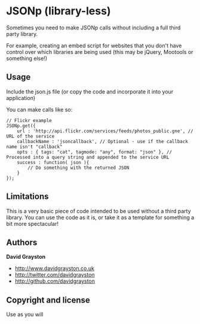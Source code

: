 JSONp (library-less)
====================

Sometimes you need to make JSONp calls without including a full third party library. 

For example, creating an embed script for websites that you don't have control over which libraries are being used (this may be jQuery, Mootools or something else!)


Usage
-----

Include the json.js file (or copy the code and incorporate it into your application)

You can make calls like so:

    // Flickr example
    JSONp.get({
    	url : 'http://api.flickr.com/services/feeds/photos_public.gne', // URL of the service
    	callbackName : 'jsoncallback', // Optional - use if the callback name isn't "callback"
    	opts : { tags: "cat", tagmode: "any", format: "json" }, // Processed into a query string and appended to the service URL
    	success : function( json ){ 
    		// Do something with the returned JSON
    	} 
    });


Limitations
-----------

This is a very basic piece of code intended to be used without a third party library. 
You can use the code as it is, or take it as a template for something a bit more spectacular!


Authors
-------

**David Grayston**

+ http://www.davidgrayston.co.uk
+ http://twitter.com/davidgrayston
+ http://github.com/davidgrayston



Copyright and license
---------------------

Use as you will
